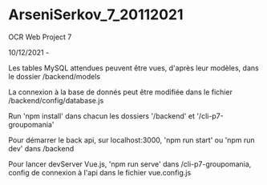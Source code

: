 # ArseniSerkov_7_20112021
OCR Web Project 7

10/12/2021 -

Les tables MySQL attendues peuvent être vues, d'après leur modèles, dans le dossier /backend/models

La connexion à la base de donnés peut être modifiée dans le fichier /backend/config/database.js

Run 'npm install' dans chacun les dossiers '/backend' et '/cli-p7-groupomania'

Pour démarrer le back api, sur localhost:3000, 'npm run start' ou 'npm run dev' dans /backend

Pour lancer devServer Vue.js, 'npm run serve' dans /cli-p7-groupomania, config de connexion à l'api dans le fichier vue.config.js

